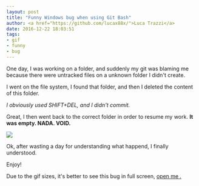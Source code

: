 ```yaml
---
layout: post
title: "Funny Windows bug when using Git Bash"
author: <a href="https://github.com/lucax88x/">Luca Trazzi</a>
date: 2016-12-22 18:03:51
tags:
- gif
- funny
- bug
---
```


One day, I was working on a folder, and suddenly my git was blaming me because there were  untracked files on a unknown folder I didn't create.

I went on the file system, I found that folder, and then I deleted the content of this folder. 

*I obviously used SHIFT+DEL, and I didn't commit.*

Great, I then went back to the correct folder in order to resume my work. **It was empty. NADA. VOID.**

![](https://media.giphy.com/media/NviswhEj82Vr2/giphy.gif)

Ok, after wasting a day for understanding what happend, I finally understood.

Enjoy!

Due to the gif sizes, it's better to see this bug in full screen, <a href="/videos/funny-windows-bug.gif">open me <i class="fa fa-video-camera"><i>.</a>